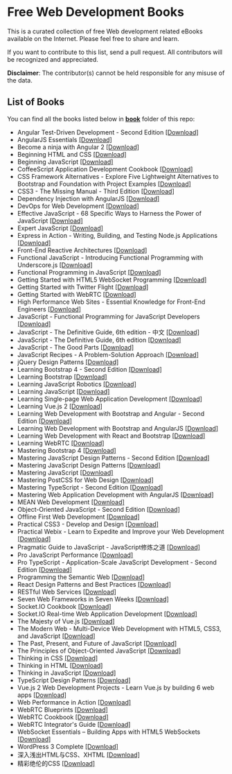 # Free Web Development Books

This is a curated collection of free Web development related eBooks available on the Internet. Please feel free to share and learn.

If you want to contribute to this list, send a pull request. All contributors will be recognized and appreciated.

**Disclaimer**: The contributor(s) cannot be held responsible for any misuse of the data.

## List of Books

You can find all the books listed below in [**book**](/book) folder of this repo:

* Angular Test-Driven Development - Second Edition [[Download]](/book/Angular%20Test-Driven%20Development%20-%20Second%20Edition.pdf)
* AngularJS Essentials [[Download]](/book/AngularJS%20Essentials.pdf)
* Become a ninja with Angular 2 [[Download]](/book/Become%20a%20ninja%20with%20Angular%202.pdf)
* Beginning HTML and CSS [[Download]](/book/Beginning%20HTML%20and%20CSS.pdf)
* Beginning JavaScript [[Download]](/book/Beginning%20JavaScript.pdf)
* CoffeeScript Application Development Cookbook [[Download]](/book/CoffeeScript%20Application%20Development%20Cookbook.pdf)
* CSS Framework Alternatives - Explore Five Lightweight Alternatives to Bootstrap and Foundation with Project Examples [[Download]](/book/CSS%20Framework%20Alternatives%20-%20Explore%20Five%20Lightweight%20Alternatives%20to%20Bootstrap%20and%20Foundation%20with%20Project%20Examples.pdf)
* CSS3 - The Missing Manual - Third Edition [[Download]](/book/CSS3%20-%20The%20Missing%20Manual%20-%20Third%20Edition.pdf)
* Dependency Injection with AngularJS [[Download]](/book/Dependency%20Injection%20with%20AngularJS.pdf)
* DevOps for Web Development [[Download]](/book/DevOps%20for%20Web%20Development.pdf)
* Effective JavaScript - 68 Specific Ways to Harness the Power of JavaScript [[Download]](/book/Effective%20JavaScript%20-%2068%20Specific%20Ways%20to%20Harness%20the%20Power%20of%20JavaScript.pdf)
* Expert JavaScript [[Download]](/book/Expert%20JavaScript.pdf)
* Express in Action - Writing, Building, and Testing Node.js Applications [[Download]](/book/Express%20in%20Action%20-%20Writing%2C%20Building%2C%20and%20Testing%20Node.js%20Applications.pdf)
* Front-End Reactive Architectures [[Download]](/book/Front-End%20Reactive%20Architectures.pdf)
* Functional JavaScript - Introducing Functional Programming with Underscore.js [[Download]](/book/Functional%20JavaScript%20-%20Introducing%20Functional%20Programming%20with%20Underscore.js.pdf)
* Functional Programming in JavaScript [[Download]](/book/Functional%20Programming%20in%20JavaScript.pdf)
* Getting Started with HTML5 WebSocket Programming [[Download]](/book/Getting%20Started%20with%20HTML5%20WebSocket%20Programming.pdf)
* Getting Started with Twitter Flight [[Download]](/book/Getting%20Started%20with%20Twitter%20Flight.pdf)
* Getting Started with WebRTC [[Download]](/book/Getting%20Started%20with%20WebRTC.pdf)
* High Performance Web Sites - Essential Knowledge for Front-End Engineers [[Download]](/book/High%20Performance%20Web%20Sites%20-%20Essential%20Knowledge%20for%20Front-End%20Engineers.pdf)
* JavaScript - Functional Programming for JavaScript Developers [[Download]](/book/JavaScript%20-%20Functional%20Programming%20for%20JavaScript%20Developers.pdf)
* JavaScript - The Definitive Guide, 6th edition - 中文 [[Download]](/book/JavaScript%20-%20The%20Definitive%20Guide%2C%206th%20edition%20-%20%E4%B8%AD%E6%96%87.pdf)
* JavaScript - The Definitive Guide, 6th edition [[Download]](/book/JavaScript%20-%20The%20Definitive%20Guide%2C%206th%20edition.pdf)
* JavaScript - The Good Parts [[Download]](/book/JavaScript%20-%20The%20Good%20Parts.pdf)
* JavaScript Recipes - A Problem-Solution Approach [[Download]](/book/JavaScript%20Recipes%20-%20A%20Problem-Solution%20Approach.pdf)
* jQuery Design Patterns [[Download]](/book/jQuery%20Design%20Patterns.pdf)
* Learning Bootstrap 4 - Second Edition [[Download]](/book/Learning%20Bootstrap%204%20-%20Second%20Edition.pdf)
* Learning Bootstrap [[Download]](/book/Learning%20Bootstrap.pdf)
* Learning JavaScript Robotics [[Download]](/book/Learning%20JavaScript%20Robotics.pdf)
* Learning JavaScript [[Download]](/book/Learning%20JavaScript.pdf)
* Learning Single-page Web Application Development [[Download]](/book/Learning%20Single-page%20Web%20Application%20Development.pdf)
* Learning Vue.js 2 [[Download]](/book/Learning%20Vue.js%202.pdf)
* Learning Web Development with Bootstrap and Angular - Second Edition [[Download]](/book/Learning%20Web%20Development%20with%20Bootstrap%20and%20Angular%20-%20Second%20Edition.pdf)
* Learning Web Development with Bootstrap and AngularJS [[Download]](/book/Learning%20Web%20Development%20with%20Bootstrap%20and%20AngularJS.pdf)
* Learning Web Development with React and Bootstrap [[Download]](/book/Learning%20Web%20Development%20with%20React%20and%20Bootstrap.pdf)
* Learning WebRTC [[Download]](/book/Learning%20WebRTC.pdf)
* Mastering Bootstrap 4 [[Download]](/book/Mastering%20Bootstrap%204.pdf)
* Mastering JavaScript Design Patterns - Second Edition [[Download]](/book/Mastering%20JavaScript%20Design%20Patterns%20-%20Second%20Edition.pdf)
* Mastering JavaScript Design Patterns [[Download]](/book/Mastering%20JavaScript%20Design%20Patterns.pdf)
* Mastering JavaScript [[Download]](/book/Mastering%20JavaScript.pdf)
* Mastering PostCSS for Web Design [[Download]](/book/Mastering%20PostCSS%20for%20Web%20Design.pdf)
* Mastering TypeScript - Second Edition [[Download]](/book/Mastering%20TypeScript%20-%20Second%20Edition.pdf)
* Mastering Web Application Development with AngularJS [[Download]](/book/Mastering%20Web%20Application%20Development%20with%20AngularJS.pdf)
* MEAN Web Development [[Download]](/book/MEAN%20Web%20Development.pdf)
* Object-Oriented JavaScript - Second Edition [[Download]](/book/Object-Oriented%20JavaScript%20-%20Second%20Edition.pdf)
* Offline First Web Development [[Download]](/book/Offline%20First%20Web%20Development.pdf)
* Practical CSS3 - Develop and Design [[Download]](/book/Practical%20CSS3%20-%20Develop%20and%20Design.pdf)
* Practical Webix - Learn to Expedite and Improve your Web Development [[Download]](/book/Practical%20Webix%20-%20Learn%20to%20Expedite%20and%20Improve%20your%20Web%20Development.pdf)
* Pragmatic Guide to JavaScript - JavaScript修炼之道 [[Download]](/book/Pragmatic%20Guide%20to%20JavaScript%20-%20JavaScript%E4%BF%AE%E7%82%BC%E4%B9%8B%E9%81%93.pdf)
* Pro JavaScript Performance [[Download]](/book/Pro%20JavaScript%20Performance.pdf)
* Pro TypeScript - Application-Scale JavaScript Development - Second Edition [[Download]](/book/Pro%20TypeScript%20-%20Application-Scale%20JavaScript%20Development%20-%20Second%20Edition.pdf)
* Programming the Semantic Web [[Download]](/book/Programming%20the%20Semantic%20Web.pdf)
* React Design Patterns and Best Practices [[Download]](/book/React%20Design%20Patterns%20and%20Best%20Practices.pdf)
* RESTful Web Services [[Download]](/book/RESTful%20Web%20Services.pdf)
* Seven Web Frameworks in Seven Weeks [[Download]](/book/Seven%20Web%20Frameworks%20in%20Seven%20Weeks.pdf)
* Socket.IO Cookbook [[Download]](/book/Socket.IO%20Cookbook.pdf)
* Socket.IO Real-time Web Application Development [[Download]](/book/Socket.IO%20Real-time%20Web%20Application%20Development.pdf)
* The Majesty of Vue.js [[Download]](/book/The%20Majesty%20of%20Vue.js.pdf)
* The Modern Web - Multi-Device Web Development with HTML5, CSS3, and JavaScript [[Download]](/book/The%20Modern%20Web%20-%20Multi-Device%20Web%20Development%20with%20HTML5%2C%20CSS3%2C%20and%20JavaScript.pdf)
* The Past, Present, and Future of JavaScript [[Download]](/book/The%20Past%2C%20Present%2C%20and%20Future%20of%20JavaScript.pdf)
* The Principles of Object-Oriented JavaScript [[Download]](/book/The%20Principles%20of%20Object-Oriented%20JavaScript.pdf)
* Thinking in CSS [[Download]](/book/Thinking%20in%20CSS.pdf)
* Thinking in HTML [[Download]](/book/Thinking%20in%20HTML.pdf)
* Thinking in JavaScript [[Download]](/book/Thinking%20in%20JavaScript.pdf)
* TypeScript Design Patterns [[Download]](/book/TypeScript%20Design%20Patterns.pdf)
* Vue.js 2 Web Development Projects - Learn Vue.js by building 6 web apps [[Download]](/book/Vue.js%202%20Web%20Development%20Projects%20-%20Learn%20Vue.js%20by%20building%206%20web%20apps.pdf)
* Web Performance in Action [[Download]](/book/Web%20Performance%20in%20Action.mobi)
* WebRTC Blueprints [[Download]](/book/WebRTC%20Blueprints.pdf)
* WebRTC Cookbook [[Download]](/book/WebRTC%20Cookbook.pdf)
* WebRTC Integrator's Guide [[Download]](/book/WebRTC%20Integrator%27s%20Guide.pdf)
* WebSocket Essentials – Building Apps with HTML5 WebSockets [[Download]](/book/WebSocket%20Essentials%20%E2%80%93%20Building%20Apps%20with%20HTML5%20WebSockets.pdf)
* WordPress 3 Complete [[Download]](/book/WordPress%203%20Complete.pdf)
* 深入浅出HTML与CSS、XHTML [[Download]](/book/%E6%B7%B1%E5%85%A5%E6%B5%85%E5%87%BAHTML%E4%B8%8ECSS%E3%80%81XHTML.pdf)
* 精彩绝伦的CSS [[Download]](/book/%E7%B2%BE%E5%BD%A9%E7%BB%9D%E4%BC%A6%E7%9A%84CSS.pdf)

